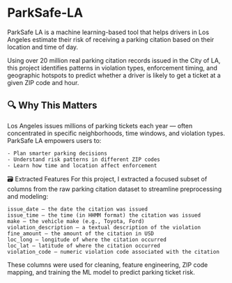# ParkSafe-LA

ParkSafe LA is a machine learning-based tool that helps drivers in Los Angeles estimate their risk of receiving a parking citation based on their location and time of day.

Using over 20 million real parking citation records issued in the City of LA, this project identifies patterns in violation types, enforcement timing, and geographic hotspots to predict whether a driver is likely to get a ticket at a given ZIP code and hour.

## 🔍 Why This Matters
Los Angeles issues millions of parking tickets each year — often concentrated in specific neighborhoods, time windows, and violation types. ParkSafe LA empowers users to:

    - Plan smarter parking decisions
    - Understand risk patterns in different ZIP codes
    - Learn how time and location affect enforcement

🗃️ Extracted Features
For this project, I extracted a focused subset of columns from the raw parking citation dataset to streamline preprocessing and modeling:

    issue_date – the date the citation was issued
    issue_time – the time (in HHMM format) the citation was issued
    make – the vehicle make (e.g., Toyota, Ford)
    violation_description – a textual description of the violation
    fine_amount – the amount of the citation in USD
    loc_long – longitude of where the citation occurred
    loc_lat – latitude of where the citation occurred
    violation_code – numeric violation code associated with the citation
These columns were used for cleaning, feature engineering, ZIP code mapping, and training the ML model to predict parking ticket risk.